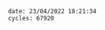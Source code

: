 

                date: 23/04/2022 18:21:34
                cycles: 67920

                         